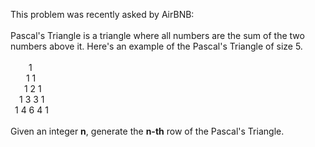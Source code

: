 This problem was recently asked by AirBNB:
<br><br>
Pascal's Triangle is a triangle where all numbers are the sum of the two numbers above it. Here's an example of the Pascal's Triangle of size 5.
<br>
<br>&ensp;&ensp; &ensp; 1
<br>&ensp; &ensp;&ensp;1 1
<br> &ensp;   &ensp; 1 2 1
<br>&ensp;&ensp;1 3 3 1
<br>&ensp;1 4 6 4 1
<br><br>Given an integer <b>n</b>, generate the <b>n-th</b> row of the Pascal's Triangle.
